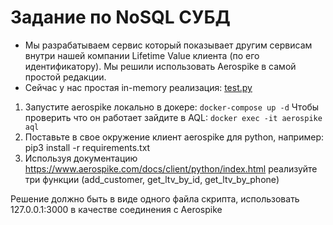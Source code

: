 # Задание по NoSQL СУБД

- Мы разрабатываем сервис который показывает другим сервисам внутри нашей компании Lifetime Value клиента (по его идентификатору). Мы решили использовать Aerospike в самой простой редакции.
- Сейчас у нас простая in-memory реализация: [test.py](test.py)

1. Запустите aerospike локально в докере: `docker-compose up -d` Чтобы проверить что он работает зайдите в AQL: `docker exec -it aerospike aql`
2. Поставьте в свое окружение клиент aerospike для python, например: pip3 install -r requirements.txt
3. Используя документацию https://www.aerospike.com/docs/client/python/index.html реализуйте три функции (add_customer, get_ltv_by_id, get_ltv_by_phone)

Решение должно быть в виде одного файла скрипта, использовать 127.0.0.1:3000 в качестве соединения с Aerospike